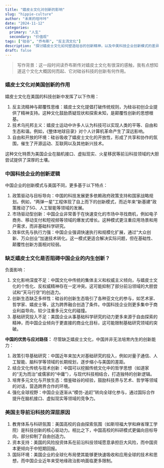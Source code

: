 ```yaml
---
title: "嬉皮士文化对创新的影响"
slug: "hippie-culture"
author: "未来的哇咔咔"
date: "2024-11-12"
categories:
  primary: "人生"
  secondary: "价值观"
tags: ["硅谷", "乔布斯", "反主流文化"]
description: "探讨嬉皮士文化如何塑造硅谷的创新精神，以及中美科技企业创新模式的差异。"
draft: false
---
```


>写作背景：这一段时间读乔布斯传对嬉皮士文化有很深的感触，我有点想知道这个文化大概因何而起、它对硅谷科技的创新有何作用。
>

### 嬉皮士文化对美国创新的作用

嬉皮士文化在美国的科技创新中发挥了以下作用：

1. 反主流精神与颠覆性思维：嬉皮士文化提倡打破传统规则，为硅谷初创企业提供了精神支持。这种文化鼓励质疑现状和探索未知，是颠覆性创新的思想根基。
2. 技术乌托邦主义：嬉皮士运动中许多人认为科技可以实现人类的平等、自由和生态和谐。例如，《整体地球目录》对个人计算机革命产生了深远影响。
3. 自由和开放的环境：硅谷吸收了嬉皮士文化的开放性，形成了共享和协作的氛围，催生了开源运动、互联网以及其他新兴技术。

这种文化特质为美国企业在脑机接口、虚拟现实、火星移民等前沿科技领域的大胆尝试提供了深厚的土壤。

### 中国科技企业的创新逻辑

中国企业的创新模式与美国不同，更多基于以下特点：
1. 政策驱动与目标导向：中国的科技发展更多依赖政府政策支持和国家战略规划。例如，“两弹一星”工程体现了自上而下的创新模式，而近年来“新基建”政策推动了5G、人工智能等领域的发展。
2. 市场驱动型创新：中国企业非常善于在快速变化的市场中寻找商机，例如电子商务、移动支付和短视频等领域的爆发式增长。这种模式更注重应用场景和用户需求，而非基础科学研究。
3. 效率优先与执行力强：中国企业强调快速执行和规模化扩展，通过“大众创新、万众创业”加速技术转化。这一模式更适合解决实际问题，但在基础性、颠覆性创新方面相对较弱。

### 缺乏嬉皮士文化是否阻碍中国企业的内生创新？

负面影响：

1. 文化影响深度不足：中国文化中传统的集体主义和权威主义倾向，与嬉皮士文化的个性化、反权威精神存在一定冲突。这可能抑制了部分前沿领域的大胆尝试和“天马行空”的创造力。
2. 创新生态缺乏多样性：硅谷的创新生态吸引了各种亚文化的参与，如艺术家、哲学家、嬉皮士等，这为跨界融合创造了条件。中国科技企业则更多集中于商业利益导向，较少注重多元文化的碰撞。
3. 基础研究投入不足：美国企业从事基础科学研究的动力更多来源于自由探索的精神，而中国企业倾向于更直接的商业化目标，这可能限制基础研究领域的突破。

**中国的优势与应对路径：** 尽管缺乏嬉皮士文化，中国并非无法培育内生的创新能力：

1. 政策引导基础研究：中国近年来加大对基础研究的投入，例如对量子通信、人工智能、脑科学等领域的长期规划，逐步缩小与美国的差距。
2. 结合文化传统与技术创新：中国可以挖掘传统文化中的哲学思想（如道家的“无为而治”或儒家的“中庸”），与现代科技相结合，打造独特的创新逻辑。
3. 培育多元文化与开放生态：借鉴硅谷的经验，鼓励科技界与艺术、哲学等领域的对话，营造跨界合作的环境。
4. 强化全球视野：中国企业逐渐从“模仿-追赶”转向全球化参与，通过国际合作提升在脑机接口、虚拟现实等领域的竞争力。

### 美国主导前沿科技的深层原因

1. 教育体系与科研氛围：美国高校的自由探索氛围（如斯坦福大学和麻省理工学院）是科技创新的核心驱动力。相比之下，中国高校的科研模式更偏向目标导向，部分抑制了自由创造力。
2. 资本支持：美国的风险投资体系在前沿科技领域愿意承担巨大风险，而中国资本更倾向于中短期回报。
3. 国际环境：美国企业的全球化布局使其能够更快速吸收和应用全球的技术和思想，而中国企业近年来受地缘政治影响面临更多限制。